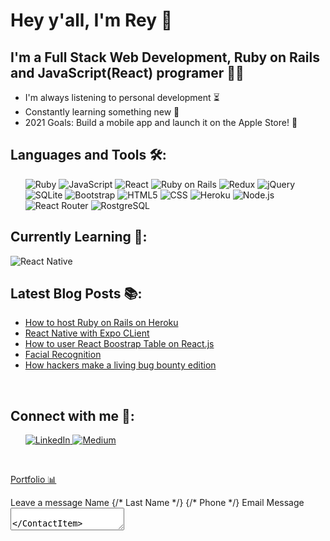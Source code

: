 # Hey y'all, I'm Rey 👋

## I'm a Full Stack Web Development, Ruby on Rails and JavaScript(React) programer 👨‍💻

- I'm always listening to personal development ⏳
- Constantly learning something new 🧠
- 2021 Goals: Build a mobile app and launch it on the Apple Store! 📲

## Languages and Tools 🛠:

<ul>
   
   <img src='https://img.shields.io/badge/Ruby-CC342D?style=for-the-badge&logo=ruby&logoColor=white' alt='Ruby' />

   <img src='https://img.shields.io/badge/JavaScript-F7DF1E?style=for-the-badge&logo=javascript&logoColor=black' alt='JavaScript' />

   <img src='https://img.shields.io/badge/React-20232A?style=for-the-badge&logo=react&logoColor=61DAFB' alt='React' />

   <img src='https://img.shields.io/badge/Ruby_on_Rails-CC0000?style=for-the-badge&logo=ruby-on-rails&logoColor=white' alt='Ruby on Rails' />

   <img src='https://img.shields.io/badge/Redux-593D88?style=for-the-badge&logo=redux&logoColor=white' alt='Redux'>

   <img src='https://img.shields.io/badge/jQuery-0769AD?style=for-the-badge&logo=jquery&logoColor=white' alt='jQuery' />

   <img src='https://img.shields.io/badge/SQLite-07405E?style=for-the-badge&logo=sqlite&logoColor=white' alt='SQLite' />
   
   <img src='https://img.shields.io/badge/Bootstrap-563D7C?style=for-the-badge&logo=bootstrap&logoColor=white' alt='Bootstrap' />
   
   <img src='https://img.shields.io/badge/HTML-239120?style=for-the-badge&logo=html5&logoColor=white' alt='HTML5' />
   
   <img src='https://img.shields.io/badge/CSS-239120?&style=for-the-badge&logo=css3&logoColor=white' alt='CSS' />
   
   <img src='https://img.shields.io/badge/Heroku-430098?style=for-the-badge&logo=heroku&logoColor=white' alt='Heroku' />
   
   <img src='https://img.shields.io/badge/Node.js-43853D?style=for-the-badge&logo=node.js&logoColor=white' alt='Node.js' />
   
   <img src='https://img.shields.io/badge/React_Router-CA4245?style=for-the-badge&logo=react-router&logoColor=white' alt='React Router' />
   
   <img src='https://img.shields.io/badge/PostgreSQL-316192?style=for-the-badge&logo=postgresql&logoColor=white' alt='RostgreSQL' />

</ul>

## Currently Learning 💭:

   <img src='https://img.shields.io/badge/React_Native-20232A?style=for-the-badge&logo=react&logoColor=61DAFB' alt='React Native' />


## Latest Blog Posts 📚:

<!-- BLOG-POST-LIST:START -->

- [How to host Ruby on Rails on Heroku](https://reynaldo-ayala.medium.com/how-to-connect-ruby-on-rails-api-to-heroku-93dcfb122835)
- [React Native with Expo CLient](https://reynaldo-ayala.medium.com/see-your-react-native-app-on-your-phone-with-expo-client-2d706b981fbe)
- [How to user React Boostrap Table on React.js](https://reynaldo-ayala.medium.com/how-to-use-react-bootstrap-table-on-react-js-d7006564b297)
- [Facial Recognition](https://reynaldo-ayala.medium.com/facial-recognition-with-javascript-4bf928320957)
- [How hackers make a living bug bounty edition](https://reynaldo-ayala.medium.com/how-hackers-make-a-living-bug-bounty-edition-4435e1e4d338)
<!-- BLOG-POST-LIST:END -->

<br>

## Connect with me 👥:

<ul>
   <a align='left' href='https://www.linkedin.com/in/reynaldo-ayala-1b18b172/' alt='Reynaldo Ayala'> <img src='https://img.shields.io/badge/LinkedIn-0077B5?style=for-the-badge&logo=linkedin&logoColor=white' alt='LinkedIn' /> </a>
   <a href='https://reynaldo-ayala.medium.com/' alt='devjoe' > <img src='https://img.shields.io/badge/Medium-12100E?style=for-the-badge&logo=medium&logoColor=white' alt='Medium' /> </a>
</ul>

<br>

<a href='https://reynaldoportfolio.com/' alt='portfolio' > Portfolio 📊 </a>

<Form onSubmit={sendEmail}>
                            <FormH1> Leave a message</FormH1>
                            <NameContainer>
                                <ContactItemName>
                                    <FormLabel>Name</FormLabel>
                                    <FormInput type="first-name" name="first-name"/>
                                </ContactItemName>
                                {/* <ContactItemName>
                                    <FormLabel>Last Name</FormLabel> 
                                    <FormInput type="last-name" name="last-name"/>
                                </ContactItemName> */} 
                            </NameContainer>
                            {/* <ContactItem>
                                <FormLabel>Phone</FormLabel>
                                <FormInput type="phone" name="phone"/>
                            </ContactItem>                     */}
                            <ContactItem>
                                <FormLabel>Email</FormLabel>
                                <FormInput type="email" name="email"/>
                            </ContactItem>
                            <ContactItem>
                                <FormLabel>Message</FormLabel>
                                <Textarea id='textboxid' name="message"/>
                            </ContactItem>
                            <Button>
                                <FormInput type="submit" value="Send"/>
                            </Button>
                        </Form>
